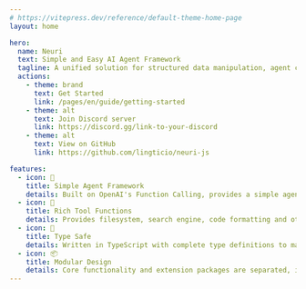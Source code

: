 ```yaml
---
# https://vitepress.dev/reference/default-theme-home-page
layout: home

hero:
  name: Neuri
  text: Simple and Easy AI Agent Framework
  tagline: A unified solution for structured data manipulation, agent composition, code editing, filesystem and more
  actions:
    - theme: brand
      text: Get Started
      link: /pages/en/guide/getting-started
    - theme: alt
      text: Join Discord server
      link: https://discord.gg/link-to-your-discord
    - theme: alt
      text: View on GitHub
      link: https://github.com/lingticio/neuri-js

features:
  - icon: 🤖
    title: Simple Agent Framework
    details: Built on OpenAI's Function Calling, provides a simple agent framework that lets you focus on business logic
  - icon: 🔧
    title: Rich Tool Functions
    details: Provides filesystem, search engine, code formatting and other tools to quickly build full-featured AI applications
  - icon: 🎯
    title: Type Safe
    details: Written in TypeScript with complete type definitions to make your code more robust
  - icon: 📦
    title: Modular Design
    details: Core functionality and extension packages are separated, import as needed to reduce bundle size
---
```

